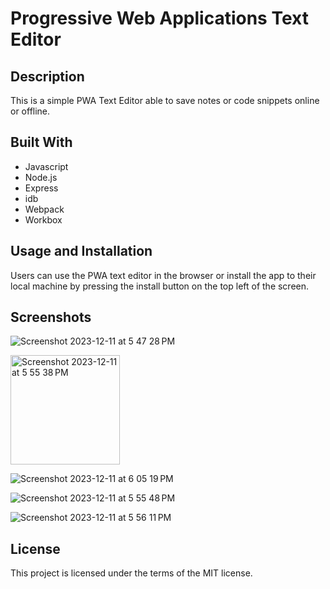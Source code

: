 # Progressive Web Applications Text Editor

## Description

This is a simple PWA Text Editor able to save notes or code snippets online or offline.

## Built With
+ Javascript
+ Node.js
+ Express
+ idb
+ Webpack
+ Workbox

## Usage and Installation

Users can use the PWA text editor in the browser or install the app to their local machine by pressing the install button on the top left of the screen. 

## Screenshots

![Screenshot 2023-12-11 at 5 47 28 PM](https://github.com/TylerJMalone/pwa-text-editor/assets/135089114/1bc6a0ab-6a87-475a-85ef-8ef0c7f904ca)

<img width="175" alt="Screenshot 2023-12-11 at 5 55 38 PM" src="https://github.com/TylerJMalone/pwa-text-editor/assets/135089114/aa02bf7b-112d-4b9b-a163-1096ca0ed930">

![Screenshot 2023-12-11 at 6 05 19 PM](https://github.com/TylerJMalone/pwa-text-editor/assets/135089114/763e1e37-43ae-4384-b541-fe2e73c68f71)

![Screenshot 2023-12-11 at 5 55 48 PM](https://github.com/TylerJMalone/pwa-text-editor/assets/135089114/47299fcb-06da-41f6-b6e2-c5dc48d7af39)

![Screenshot 2023-12-11 at 5 56 11 PM](https://github.com/TylerJMalone/pwa-text-editor/assets/135089114/e2e857b0-7ad5-454a-8b38-1fbbdbb19c6d)


## License

This project is licensed under the terms of the MIT license.

